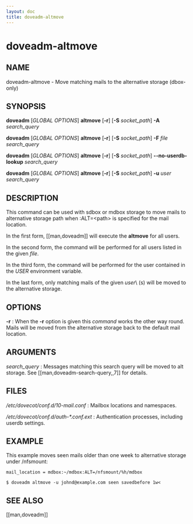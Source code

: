 ```yaml
---
layout: doc
title: doveadm-altmove
---
```


# doveadm-altmove

## NAME

doveadm-altmove - Move matching mails to the alternative storage (dbox-only)

## SYNOPSIS

**doveadm** [*GLOBAL OPTIONS*] **altmove** [**-r**] [**-S** *socket_path*] **-A** *search_query*

**doveadm** [*GLOBAL OPTIONS*] **altmove** [**-r**] [**-S** *socket_path*] **-F** *file search_query*

**doveadm** [*GLOBAL OPTIONS*] **altmove** [**-r**] [**-S** *socket_path*] **\-\-no-userdb-lookup** *search_query*

**doveadm** [*GLOBAL OPTIONS*] **altmove** [**-r**] [**-S** *socket_path*] **-u** *user search_query*

## DESCRIPTION

This command can be used with sdbox or mdbox storage to move mails to
alternative storage path when :ALT=\<path\> is specified for the mail
location.

In the first form, [[man,doveadm]] will execute the **altmove** for all users.

In the second form, the command will be performed for all users listed in
the given *file*.

In the third form, the command will be performed for the user contained in the
*USER* environment variable.

In the last form, only matching mails of the given *user*\ (s) will be
moved to the alternative storage.

<!-- @include: include/global-options.inc -->

## OPTIONS

<!-- @include: include/option-A.inc -->

<!-- @include: include/option-F-file.inc -->

<!-- @include: include/option-no-userdb-lookup.inc -->

**-r**
:   When the **-r** option is given this *command* works the other way
    round. Mails will be moved from the alternative storage back to the
    default mail location.

<!-- @include: include/option-S-socket.inc -->

<!-- @include: include/option-u-user.inc -->

## ARGUMENTS

*search_query*
:   Messages matching this search query will be moved to alt storage. See
    [[man,doveadm-search-query,,7]] for details.

## FILES

*/etc/dovecot/conf.d/10-mail.conf*
:   Mailbox locations and namespaces.

*/etc/dovecot/conf.d/auth-\*.conf.ext*
:   Authentication processes, including userdb settings.

## EXAMPLE

This example moves seen mails older than one week to alternative
storage under /nfsmount:

```
mail_location = mdbox:~/mdbox:ALT=/nfsmount/%h/mdbox
```

```console
$ doveadm altmove -u johnd@example.com seen savedbefore 1w<
```

<!-- @include: include/reporting-bugs.inc -->

## SEE ALSO

[[man,doveadm]]
